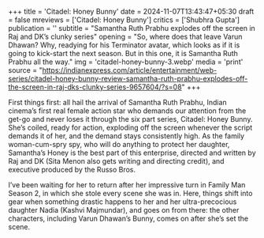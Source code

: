 +++
title = 'Citadel: Honey Bunny'
date = 2024-11-07T13:43:47+05:30
draft = false
mreviews = ['Citadel: Honey Bunny']
critics = ['Shubhra Gupta']
publication = ''
subtitle = "Samantha Ruth Prabhu explodes off the screen in Raj and DK’s clunky series"
opening = "So, where does that leave Varun Dhawan? Why, readying for his Terminator avatar, which looks as if it is going to kick-start the next season. But in this one, it is Samantha Ruth Prabhu all the way."
img = 'citadel-honey-bunny-3.webp'
media = 'print'
source = "https://indianexpress.com/article/entertainment/web-series/citadel-honey-bunny-review-samantha-ruth-prabhu-explodes-off-the-screen-in-raj-dks-clunky-series-9657604/?s=08"
+++

First things first: all hail the arrival of Samantha Ruth Prabhu, Indian cinema’s first real female action star who demands our attention from the get-go and never loses it through the six part series, Citadel: Honey Bunny. She’s coiled, ready for action, exploding off the screen whenever the script demands it of her, and the demand stays consistently high. As the family woman-cum-spry spy, who will do anything to protect her daughter, Samantha’s Honey is the best part of this enterprise, directed and written by Raj and DK (Sita Menon also gets writing and directing credit), and executive produced by the Russo Bros.

I’ve been waiting for her to return after her impressive turn in Family Man Season 2, in which she stole every scene she was in. Here, things shift into gear when something drastic happens to her and her ultra-precocious daughter Nadia (Kashvi Majmundar), and goes on from there: the other characters, including Varun Dhawan’s Bunny, comes on after she’s set the scene.

